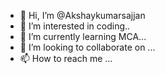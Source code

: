 - 👋 Hi, I’m @Akshaykumarsajjan
- 👀 I’m interested in  coding..
- 🌱 I’m currently learning MCA...
- 💞️ I’m looking to collaborate on ...
- 📫 How to reach me ...

<!---
Akshaykumarsajjan/Akshaykumarsajjan is a ✨ special ✨ repository because its `README.md` (this file) appears on your GitHub profile.
You can click the Preview link to take a look at your changes.
--->
